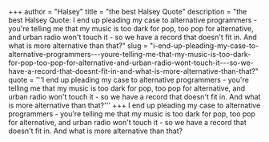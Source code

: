 +++
author = "Halsey"
title = "the best Halsey Quote"
description = "the best Halsey Quote: I end up pleading my case to alternative programmers - you're telling me that my music is too dark for pop, too pop for alternative, and urban radio won't touch it - so we have a record that doesn't fit in. And what is more alternative than that?"
slug = "i-end-up-pleading-my-case-to-alternative-programmers---youre-telling-me-that-my-music-is-too-dark-for-pop-too-pop-for-alternative-and-urban-radio-wont-touch-it---so-we-have-a-record-that-doesnt-fit-in-and-what-is-more-alternative-than-that?"
quote = '''I end up pleading my case to alternative programmers - you're telling me that my music is too dark for pop, too pop for alternative, and urban radio won't touch it - so we have a record that doesn't fit in. And what is more alternative than that?'''
+++
I end up pleading my case to alternative programmers - you're telling me that my music is too dark for pop, too pop for alternative, and urban radio won't touch it - so we have a record that doesn't fit in. And what is more alternative than that?

